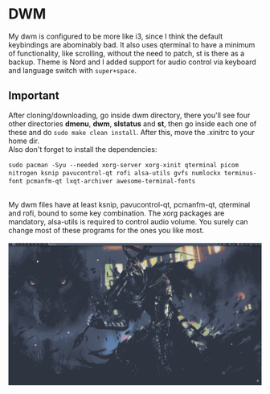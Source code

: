 # DWM
My dwm is configured to be more like i3, since I think the default keybindings are abominably bad. It also uses qterminal to have a minimum of functionality, like scrolling, without the need to patch, st is there as a backup. Theme is Nord and I added support for audio control via keyboard and language switch with ``super+space``. 

## Important
After cloning/downloading, go inside dwm directory, there you'll see four other directories **dmenu**, **dwm**, **slstatus** and **st**, then go inside each one of these and do ``sudo make clean install``. After this, move the .xinitrc to your home dir.
<br>
Also don't forget to install the  dependencies:
```
sudo pacman -Syu --needed xorg-server xorg-xinit qterminal picom nitrogen ksnip pavucontrol-qt rofi alsa-utils gvfs numlockx terminus-font pcmanfm-qt lxqt-archiver awesome-terminal-fonts
```
<br> 
My dwm files have at least ksnip, pavucontrol-qt, pcmanfm-qt, qterminal and rofi, bound to some key combination. The xorg packages are mandatory, alsa-utils is required to control audio volume. You surely can change most of these programs for the ones you like most.  
<br>
<br>
<img src="https://github.com/PhilSciMath/dotfiles/blob/master/dwm/assets/dwm.png" alt="Alt text" width="1000" align="center">
